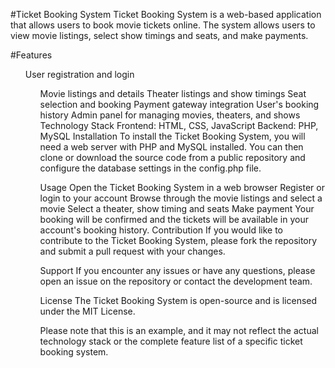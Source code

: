 #Ticket Booking System
Ticket Booking System is a web-based application that allows users to book movie tickets online. The system allows users to view movie listings, select show timings and seats, and make payments.

#Features
<ul>User registration and login<ul>
Movie listings and details
Theater listings and show timings
Seat selection and booking
Payment gateway integration
User's booking history
Admin panel for managing movies, theaters, and shows
Technology Stack
Frontend: HTML, CSS, JavaScript
Backend: PHP, MySQL
Installation
To install the Ticket Booking System, you will need a web server with PHP and MySQL installed. You can then clone or download the source code from a public repository and configure the database settings in the config.php file.

Usage
Open the Ticket Booking System in a web browser
Register or login to your account
Browse through the movie listings and select a movie
Select a theater, show timing and seats
Make payment
Your booking will be confirmed and the tickets will be available in your account's booking history.
Contribution
If you would like to contribute to the Ticket Booking System, please fork the repository and submit a pull request with your changes.

Support
If you encounter any issues or have any questions, please open an issue on the repository or contact the development team.

License
The Ticket Booking System is open-source and is licensed under the MIT License.

Please note that this is an example, and it may not reflect the actual technology stack or the complete feature list of a specific ticket booking system.
